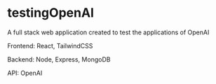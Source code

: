 # testingOpenAI
A full stack web application created to test the applications of OpenAI

Frontend: React, TailwindCSS

Backend: Node, Express, MongoDB

API: OpenAI

